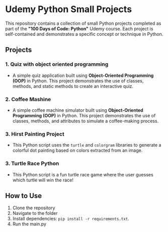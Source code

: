 # Udemy Python Small Projects

This repository contains a collection of small Python projects completed as part of the **"100 Days of Code: Python"** Udemy course. Each project is self-contained and demonstrates a specific concept or technique in Python.  

## Projects

### 1. **Quiz with object oriented programming**
   - A simple quiz application built using **Object-Oriented Programming (OOP)** in Python. This project demonstrates the use of classes, methods, and static methods to create an interactive quiz.

### 2. **Coffee Mashine**
   - A simple coffee machine simulator built using **Object-Oriented Programming (OOP)** in Python. This project demonstrates the use of classes, methods, and attributes to simulate a coffee-making process.

### 3. **Hirst Painting Project**
   - This Python script uses the `turtle` and `colorgram` libraries to generate a colorful dot painting based on colors extracted from an image.

### 3. **Turtle Race Python**
   - This Python script is a fun turtle race game where the user guesses which turtle will win the race!

## How to Use
1. Clone the repository
2. Navigate to the folder
3. Install dependencies: `pip install -r requirements.txt`.
4. Run the main.py
